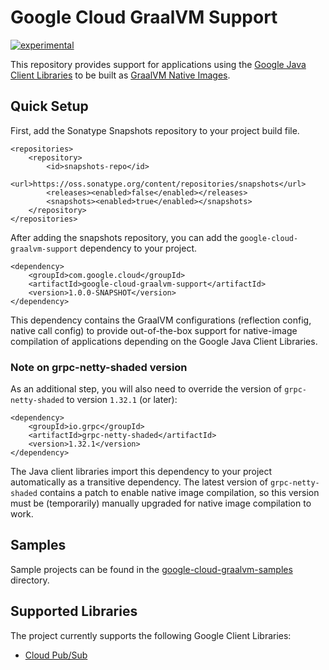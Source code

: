 # Google Cloud GraalVM Support

[![experimental](http://badges.github.io/stability-badges/dist/experimental.svg)](http://github.com/badges/stability-badges)

This repository provides support for applications using the [Google Java Client Libraries](https://github.com/googleapis/google-cloud-java)
to be built as [GraalVM Native Images](https://www.graalvm.org/docs/reference-manual/native-image).

## Quick Setup

First, add the Sonatype Snapshots repository to your project build file.

```
<repositories>
    <repository>
        <id>snapshots-repo</id>
        <url>https://oss.sonatype.org/content/repositories/snapshots</url>
        <releases><enabled>false</enabled></releases>
        <snapshots><enabled>true</enabled></snapshots>
    </repository>
</repositories>
```

After adding the snapshots repository, you can add the `google-cloud-graalvm-support` dependency
to your project.

```
<dependency>
    <groupId>com.google.cloud</groupId>
    <artifactId>google-cloud-graalvm-support</artifactId>
    <version>1.0.0-SNAPSHOT</version>
</dependency>
```

This dependency contains the GraalVM configurations (reflection config, native call config) to
provide out-of-the-box support for native-image compilation of applications depending on the
Google Java Client Libraries.

### Note on grpc-netty-shaded version

As an additional step, you will also need to override the version of `grpc-netty-shaded` to
version `1.32.1` (or later):

```
<dependency>
    <groupId>io.grpc</groupId>
    <artifactId>grpc-netty-shaded</artifactId>
    <version>1.32.1</version>
</dependency>
```

The Java client libraries import this dependency to your project automatically as a
transitive dependency. The latest version of `grpc-netty-shaded` contains a patch to enable native
image compilation, so this version must be (temporarily) manually upgraded for native image
compilation to work.

## Samples

Sample projects can be found in the [google-cloud-graalvm-samples](https://github.com/GoogleCloudPlatform/google-cloud-graalvm-support/tree/master/google-cloud-graalvm-samples)
directory.

## Supported Libraries

The project currently supports the following Google Client Libraries:

* [Cloud Pub/Sub](https://github.com/googleapis/java-pubsub)
